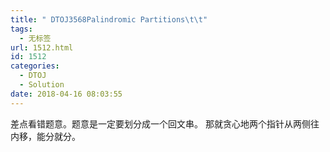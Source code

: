 ```yaml
---
title: " DTOJ3568Palindromic Partitions\t\t"
tags:
  - 无标签
url: 1512.html
id: 1512
categories:
  - DTOJ
  - Solution
date: 2018-04-16 08:03:55
---
```


差点看错题意。题意是一定要划分成一个回文串。 那就贪心地两个指针从两侧往内移，能分就分。